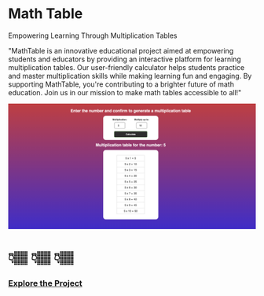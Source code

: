 # Math Table
 Empowering Learning Through Multiplication Tables

 "MathTable is an innovative educational project aimed at empowering students and educators by providing an interactive platform for learning multiplication tables. Our user-friendly calculator helps students practice and master multiplication skills while making learning fun and engaging. By supporting MathTable, you're contributing to a brighter future of math education. Join us in our mission to make math tables accessible to all!"

<img src="img/1.png">

<h1>👇🏽 👇🏽 👇🏽</h1>
<h3><a href="https://jcizidrosilva.github.io/Math-Table/" target="">Explore the Project</a></h3>


